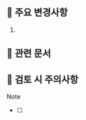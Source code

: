 ## 🔑 주요 변경사항

1. <!--- 변경 내용을 작성해주세요. -->

## 📃 관련 문서

<!--- 변경 내용과 관련된 문서 링크를 첨부해주세요. Notion, Figma, ... etc  -->
<!--- * [문서명](문서 링크)  -->

## 👀 검토 시 주의사항

> [!NOTE]
> <!--- 변경 내용 확인 시, 주의해야할 점이 있다면 적어주세요.  -->

- [ ] <!--- 변경 내용 확인 시, 확인해야할 점이 있다면 적어주세요.  -->
